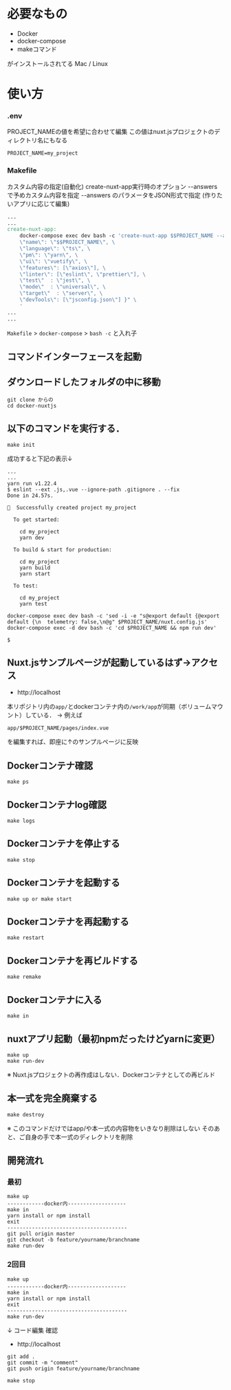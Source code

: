 # 必要なもの

* Docker
* docker-compose
* makeコマンド

がインストールされてる Mac / Linux

# 使い方


### .env

PROJECT_NAMEの値を希望に合わせて編集
この値はnuxt.jsプロジェクトのディレクトリ名にもなる

```.dotenv
PROJECT_NAME=my_project
```

### Makefile

カスタム内容の指定(自動化)
create-nuxt-app実行時のオプション --answers で予めカスタム内容を指定
--answers のパラメータをJSON形式で指定
(作りたいアプリに応じて編集)

```makefile
...
...
create-nuxt-app:
	docker-compose exec dev bash -c 'create-nuxt-app $$PROJECT_NAME --answers "{ \
	\"name\": \"$$PROJECT_NAME\", \
	\"language\": \"ts\", \
	\"pm\": \"yarn\", \
	\"ui\": \"vuetify\", \
	\"features\": [\"axios\"], \
	\"linter\": [\"eslint\", \"prettier\"], \
	\"test\"  : \"jest\", \
	\"mode\"  : \"universal\", \
	\"target\"  : \"server\", \
	\"devTools\": [\"jsconfig.json\"] }" \
	'
...
...
```

`Makefile` > `docker-compose` > `bash -c` と入れ子

## コマンドインターフェースを起動

## ダウンロードしたフォルダの中に移動

```shell script
git clone からの
cd docker-nuxtjs
```

## 以下のコマンドを実行する．

```shell script
make init
```

成功すると下記の表示↓

```shell script
...
...
yarn run v1.22.4
$ eslint --ext .js,.vue --ignore-path .gitignore . --fix
Done in 24.57s.

🎉  Successfully created project my_project

  To get started:

	cd my_project
	yarn dev

  To build & start for production:

	cd my_project
	yarn build
	yarn start

  To test:

	cd my_project
	yarn test

docker-compose exec dev bash -c 'sed -i -e "s@export default {@export default {\n  telemetry: false,\n@g" $PROJECT_NAME/nuxt.config.js'
docker-compose exec -d dev bash -c 'cd $PROJECT_NAME && npm run dev'

$
```

## Nuxt.jsサンプルページが起動しているはず->アクセス

* http://localhost



本リポジトリ内の`app/`とdockerコンテナ内の`/work/app`が同期（ボリュームマウント）している．
-> 例えば

```
app/$PROJECT_NAME/pages/index.vue
```

を編集すれば、即座に↑のサンプルページに反映

## Dockerコンテナ確認

```shell script
make ps
```

## Dockerコンテナlog確認

```shell script
make logs
```

## Dockerコンテナを停止する

```shell script
make stop
```

## Dockerコンテナを起動する

```shell script
make up or make start
```

## Dockerコンテナを再起動する

```shell script
make restart
```

## Dockerコンテナを再ビルドする

```shell script
make remake
```

## Dockerコンテナに入る

```shell script
make in
```

## nuxtアプリ起動（最初npmだったけどyarnに変更）

```shell script
make up
make run-dev
```

※ Nuxt.jsプロジェクトの再作成はしない．Dockerコンテナとしての再ビルド

## 本一式を完全廃棄する

```shell script
make destroy
```

※ このコマンドだけではapp/や本一式の内容物をいきなり削除はしない
そのあと、ご自身の手で本一式のディレクトリを削除


## 開発流れ

### 最初
```shell script
make up
------------docker内-------------------
make in
yarn install or npm install
exit
---------------------------------------
git pull origin master
git checkout -b feature/yourname/branchname
make run-dev
```

### 2回目
```shell script
make up
------------docker内-------------------
make in
yarn install or npm install
exit
---------------------------------------
make run-dev
```


↓
コード編集
確認
* http://localhost

```shell script
git add .
git commit -m "comment"
git push origin feature/yourname/branchname

make stop
```
